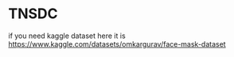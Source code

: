 # TNSDC

if you need kaggle dataset
here it is https://www.kaggle.com/datasets/omkargurav/face-mask-dataset
